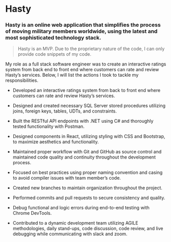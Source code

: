 # Hasty

### Hasty is an online web application that simplifies the process of moving military members worldwide, using the latest and most sophisticated technology stack. 

> Hasty is an MVP. Due to the proprietary nature of the code, I can only provide code snippets of my code. 

My role as a full stack software engineer was to create an interactive ratings system from back end to front end where customers can rate and review Hasty’s services. Below, I will list the actions I took to tackle my responsibilities. 

- Developed an interactive ratings system from back to front end where customers can rate and review Hasty’s services. 

- Designed and created necessary SQL Server stored procedures utilizing joins, foreign keys, tables, UDTs, and constraints.

- Built the RESTful API endpoints with .NET using C# and thoroughly tested functionality with Postman.

- Designed components in React, utilizing styling with CSS and Bootstrap, to maximize aesthetics and functionality.

- Maintained proper workflow with Git and GitHub as source control and maintained code quality and continuity throughout the development process.

- Focused on best practices using proper naming convention and casing to avoid compiler issues with team member’s code.

- Created new branches to maintain organization throughout the project.

- Performed commits and pull requests to secure consistency and quality.
 
- Debug functional and logic errors during end-to-end testing with Chrome DevTools.

- Contributed to a dynamic development team utilizing AGILE methodologies, daily stand-ups, code
discussion, code review, and live debugging while communicating with slack and zoom.



